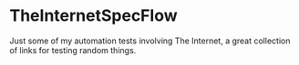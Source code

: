 # TheInternetSpecFlow

Just some of my automation tests involving The Internet, a great collection of links for testing random things.
